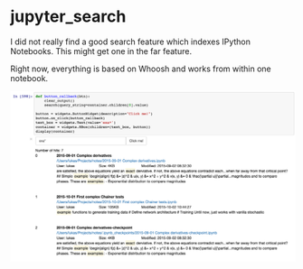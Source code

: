 # jupyter_search
I did not really find a good search feature which indexes IPython Notebooks.
This might get one in the far feature.

Right now, everything is based on Whoosh and works from within one notebook.

![highlight preview](highlight.png)
